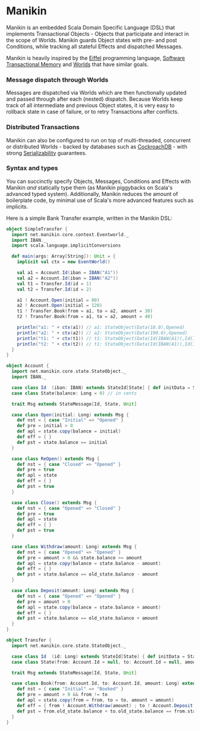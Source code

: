 # Manikin
Manikin is an embedded Scala Domain Specific Language (DSL) that implements Transactional Objects - Objects that participate and interact in the scope of Worlds.
Manikin guards Object states with pre- and post Conditions, while tracking all stateful Effects and dispatched Messages.

Manikin is heavily inspired by the [Eiffel](https://www.eiffel.com) programming language, [Software Transactional Memory](https://en.wikipedia.org/wiki/Software_transactional_memory) and [Worlds](http://www.vpri.org/pdf/tr2011001_final_worlds.pdf) that have similar goals.

### Message dispatch through Worlds
Messages are dispatched via Worlds which are then functionally updated and passed through after each (nested) dispatch.
Because Worlds keep track of all intermediate and previous Object states, it is very easy to rollback state in case of failure, or to retry Transactions after conflicts. 

### Distributed Transactions
Manikin can also be configured to run on top of multi-threaded, concurrent or distributed Worlds - backed by databases such as [CockroachDB](https://www.cockroachlabs.com) - with strong [Serializability](https://en.wikipedia.org/wiki/Serializability) guarantees.  
                                                           
### Syntax and types
You can succinctly specify Objects, Messages, Conditions and Effects with Manikin *and* statically type them (as Manikin piggybacks on Scala's advanced typed system). 
Additionally, Manikin reduces the amount of boilerplate code, by minimal use of Scala's more advanced features such as implicits. 

Here is a simple Bank Transfer example, written in the Manikin DSL:
```scala
object SimpleTransfer {
  import net.manikin.core.context.Eventworld._
  import IBAN._
  import scala.language.implicitConversions

  def main(args: Array[String]): Unit = {
    implicit val ctx = new EventWorld()

    val a1 = Account.Id(iban = IBAN("A1"))
    val a2 = Account.Id(iban = IBAN("A2"))
    val t1 = Transfer.Id(id = 1)
    val t2 = Transfer.Id(id = 2)

    a1 ! Account.Open(initial = 80)
    a2 ! Account.Open(initial = 120)
    t1 ! Transfer.Book(from = a1, to = a2, amount = 30)
    t2 ! Transfer.Book(from = a1, to = a2, amount = 40)

    println("a1: " + ctx(a1)) // a1: StateObject(Data(10.0),Opened)
    println("a2: " + ctx(a2)) // a2: StateObject(Data(190.0),Opened)
    println("t1: " + ctx(t1)) // t1: StateObject(Data(Id(IBAN(A1)),Id(IBAN(A2)),30.0),Booked)
    println("t2: " + ctx(t2)) // t1: StateObject(Data(Id(IBAN(A1)),Id(IBAN(A2)),40.0),Booked)
  }
}
```
```scala
object Account {
  import net.manikin.core.state.StateObject._
  import IBAN._

  case class Id  (iban: IBAN) extends StateId[State] { def initData = State() }
  case class State(balance: Long = 0) // in cents

  trait Msg extends StateMessage[Id, State, Unit]

  case class Open(initial: Long) extends Msg {
    def nst = { case "Initial" => "Opened" }
    def pre = initial > 0
    def apl = state.copy(balance = initial)
    def eff = { }
    def pst = state.balance == initial
  }

  case class ReOpen() extends Msg {
    def nst = { case "Closed" => "Opened" }
    def pre = true
    def apl = state
    def eff = { }
    def pst = true
  }

  case class Close() extends Msg {
    def nst = { case "Opened" => "Closed" }
    def pre = true
    def apl = state
    def eff = { }
    def pst = true
  }

  case class Withdraw(amount: Long) extends Msg {
    def nst = { case "Opened" => "Opened" }
    def pre = amount > 0 && state.balance >= amount
    def apl = state.copy(balance = state.balance - amount)
    def eff = { }
    def pst = state.balance == old_state.balance - amount
  }

  case class Deposit(amount: Long) extends Msg {
    def nst = { case "Opened" => "Opened" }
    def pre = amount > 0
    def apl = state.copy(balance = state.balance + amount)
    def eff = { }
    def pst = state.balance == old_state.balance + amount
  }
}
```
```scala
object Transfer {
  import net.manikin.core.state.StateObject._

  case class Id  (id: Long) extends StateId[State] { def initData = State() }
  case class State(from: Account.Id = null, to: Account.Id = null, amount: Long = 0)

  trait Msg extends StateMessage[Id, State, Unit]

  case class Book(from: Account.Id, to: Account.Id, amount: Long) extends Msg {
    def nst = { case "Initial" => "Booked" }
    def pre = amount > 0 && from != to
    def apl = state.copy(from = from, to = to, amount = amount)
    def eff = { from ! Account.Withdraw(amount) ; to ! Account.Deposit(amount) }
    def pst = from.old_state.balance + to.old_state.balance == from.state.balance + to.state.balance
  }
}
```
